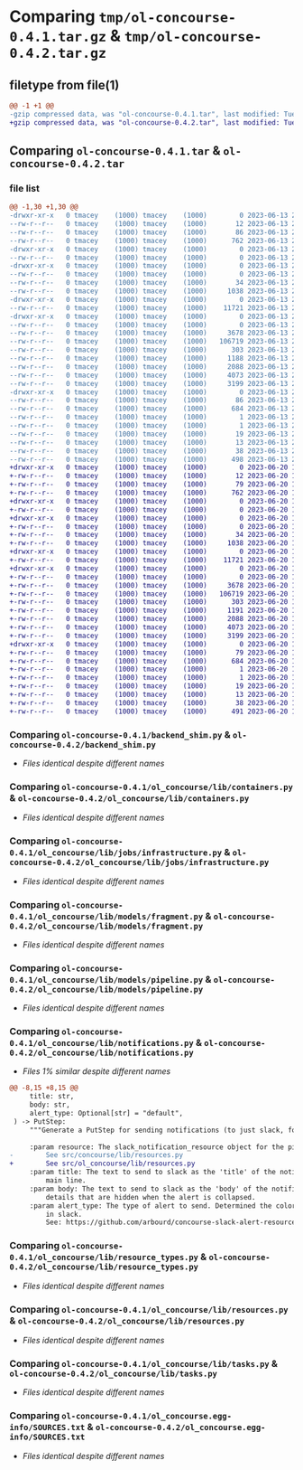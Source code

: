 # Comparing `tmp/ol-concourse-0.4.1.tar.gz` & `tmp/ol-concourse-0.4.2.tar.gz`

## filetype from file(1)

```diff
@@ -1 +1 @@
-gzip compressed data, was "ol-concourse-0.4.1.tar", last modified: Tue Jun 13 20:00:40 2023, max compression
+gzip compressed data, was "ol-concourse-0.4.2.tar", last modified: Tue Jun 20 18:39:17 2023, max compression
```

## Comparing `ol-concourse-0.4.1.tar` & `ol-concourse-0.4.2.tar`

### file list

```diff
@@ -1,30 +1,30 @@
-drwxr-xr-x   0 tmacey    (1000) tmacey    (1000)        0 2023-06-13 20:00:40.233833 ol-concourse-0.4.1/
--rw-r--r--   0 tmacey    (1000) tmacey    (1000)       12 2023-06-13 20:00:39.000000 ol-concourse-0.4.1/MANIFEST.in
--rw-r--r--   0 tmacey    (1000) tmacey    (1000)       86 2023-06-13 20:00:40.233833 ol-concourse-0.4.1/PKG-INFO
--rw-r--r--   0 tmacey    (1000) tmacey    (1000)      762 2023-06-13 20:00:39.000000 ol-concourse-0.4.1/backend_shim.py
-drwxr-xr-x   0 tmacey    (1000) tmacey    (1000)        0 2023-06-13 20:00:40.233833 ol-concourse-0.4.1/ol_concourse/
--rw-r--r--   0 tmacey    (1000) tmacey    (1000)        0 2023-06-13 20:00:39.000000 ol-concourse-0.4.1/ol_concourse/__init__.py
-drwxr-xr-x   0 tmacey    (1000) tmacey    (1000)        0 2023-06-13 20:00:40.233833 ol-concourse-0.4.1/ol_concourse/lib/
--rw-r--r--   0 tmacey    (1000) tmacey    (1000)        0 2023-06-13 20:00:39.000000 ol-concourse-0.4.1/ol_concourse/lib/__init__.py
--rw-r--r--   0 tmacey    (1000) tmacey    (1000)       34 2023-06-13 20:00:39.000000 ol-concourse-0.4.1/ol_concourse/lib/constants.py
--rw-r--r--   0 tmacey    (1000) tmacey    (1000)     1038 2023-06-13 20:00:39.000000 ol-concourse-0.4.1/ol_concourse/lib/containers.py
-drwxr-xr-x   0 tmacey    (1000) tmacey    (1000)        0 2023-06-13 20:00:40.233833 ol-concourse-0.4.1/ol_concourse/lib/jobs/
--rw-r--r--   0 tmacey    (1000) tmacey    (1000)    11721 2023-06-13 20:00:39.000000 ol-concourse-0.4.1/ol_concourse/lib/jobs/infrastructure.py
-drwxr-xr-x   0 tmacey    (1000) tmacey    (1000)        0 2023-06-13 20:00:40.233833 ol-concourse-0.4.1/ol_concourse/lib/models/
--rw-r--r--   0 tmacey    (1000) tmacey    (1000)        0 2023-06-13 20:00:39.000000 ol-concourse-0.4.1/ol_concourse/lib/models/__init__.py
--rw-r--r--   0 tmacey    (1000) tmacey    (1000)     3678 2023-06-13 20:00:39.000000 ol-concourse-0.4.1/ol_concourse/lib/models/fragment.py
--rw-r--r--   0 tmacey    (1000) tmacey    (1000)   106719 2023-06-13 20:00:39.000000 ol-concourse-0.4.1/ol_concourse/lib/models/pipeline.py
--rw-r--r--   0 tmacey    (1000) tmacey    (1000)      303 2023-06-13 20:00:39.000000 ol-concourse-0.4.1/ol_concourse/lib/models/resource.py
--rw-r--r--   0 tmacey    (1000) tmacey    (1000)     1188 2023-06-13 20:00:39.000000 ol-concourse-0.4.1/ol_concourse/lib/notifications.py
--rw-r--r--   0 tmacey    (1000) tmacey    (1000)     2088 2023-06-13 20:00:39.000000 ol-concourse-0.4.1/ol_concourse/lib/resource_types.py
--rw-r--r--   0 tmacey    (1000) tmacey    (1000)     4073 2023-06-13 20:00:39.000000 ol-concourse-0.4.1/ol_concourse/lib/resources.py
--rw-r--r--   0 tmacey    (1000) tmacey    (1000)     3199 2023-06-13 20:00:39.000000 ol-concourse-0.4.1/ol_concourse/lib/tasks.py
-drwxr-xr-x   0 tmacey    (1000) tmacey    (1000)        0 2023-06-13 20:00:40.233833 ol-concourse-0.4.1/ol_concourse.egg-info/
--rw-r--r--   0 tmacey    (1000) tmacey    (1000)       86 2023-06-13 20:00:40.000000 ol-concourse-0.4.1/ol_concourse.egg-info/PKG-INFO
--rw-r--r--   0 tmacey    (1000) tmacey    (1000)      684 2023-06-13 20:00:40.000000 ol-concourse-0.4.1/ol_concourse.egg-info/SOURCES.txt
--rw-r--r--   0 tmacey    (1000) tmacey    (1000)        1 2023-06-13 20:00:40.000000 ol-concourse-0.4.1/ol_concourse.egg-info/dependency_links.txt
--rw-r--r--   0 tmacey    (1000) tmacey    (1000)        1 2023-06-13 20:00:40.000000 ol-concourse-0.4.1/ol_concourse.egg-info/namespace_packages.txt
--rw-r--r--   0 tmacey    (1000) tmacey    (1000)       19 2023-06-13 20:00:40.000000 ol-concourse-0.4.1/ol_concourse.egg-info/requires.txt
--rw-r--r--   0 tmacey    (1000) tmacey    (1000)       13 2023-06-13 20:00:40.000000 ol-concourse-0.4.1/ol_concourse.egg-info/top_level.txt
--rw-r--r--   0 tmacey    (1000) tmacey    (1000)       38 2023-06-13 20:00:40.233833 ol-concourse-0.4.1/setup.cfg
--rw-r--r--   0 tmacey    (1000) tmacey    (1000)      498 2023-06-13 20:00:39.000000 ol-concourse-0.4.1/setup.py
+drwxr-xr-x   0 tmacey    (1000) tmacey    (1000)        0 2023-06-20 18:39:17.930781 ol-concourse-0.4.2/
+-rw-r--r--   0 tmacey    (1000) tmacey    (1000)       12 2023-06-20 18:39:17.000000 ol-concourse-0.4.2/MANIFEST.in
+-rw-r--r--   0 tmacey    (1000) tmacey    (1000)       79 2023-06-20 18:39:17.930781 ol-concourse-0.4.2/PKG-INFO
+-rw-r--r--   0 tmacey    (1000) tmacey    (1000)      762 2023-06-20 18:39:17.000000 ol-concourse-0.4.2/backend_shim.py
+drwxr-xr-x   0 tmacey    (1000) tmacey    (1000)        0 2023-06-20 18:39:17.927447 ol-concourse-0.4.2/ol_concourse/
+-rw-r--r--   0 tmacey    (1000) tmacey    (1000)        0 2023-06-20 18:39:17.000000 ol-concourse-0.4.2/ol_concourse/__init__.py
+drwxr-xr-x   0 tmacey    (1000) tmacey    (1000)        0 2023-06-20 18:39:17.930781 ol-concourse-0.4.2/ol_concourse/lib/
+-rw-r--r--   0 tmacey    (1000) tmacey    (1000)        0 2023-06-20 18:39:17.000000 ol-concourse-0.4.2/ol_concourse/lib/__init__.py
+-rw-r--r--   0 tmacey    (1000) tmacey    (1000)       34 2023-06-20 18:39:17.000000 ol-concourse-0.4.2/ol_concourse/lib/constants.py
+-rw-r--r--   0 tmacey    (1000) tmacey    (1000)     1038 2023-06-20 18:39:17.000000 ol-concourse-0.4.2/ol_concourse/lib/containers.py
+drwxr-xr-x   0 tmacey    (1000) tmacey    (1000)        0 2023-06-20 18:39:17.930781 ol-concourse-0.4.2/ol_concourse/lib/jobs/
+-rw-r--r--   0 tmacey    (1000) tmacey    (1000)    11721 2023-06-20 18:39:17.000000 ol-concourse-0.4.2/ol_concourse/lib/jobs/infrastructure.py
+drwxr-xr-x   0 tmacey    (1000) tmacey    (1000)        0 2023-06-20 18:39:17.930781 ol-concourse-0.4.2/ol_concourse/lib/models/
+-rw-r--r--   0 tmacey    (1000) tmacey    (1000)        0 2023-06-20 18:39:17.000000 ol-concourse-0.4.2/ol_concourse/lib/models/__init__.py
+-rw-r--r--   0 tmacey    (1000) tmacey    (1000)     3678 2023-06-20 18:39:17.000000 ol-concourse-0.4.2/ol_concourse/lib/models/fragment.py
+-rw-r--r--   0 tmacey    (1000) tmacey    (1000)   106719 2023-06-20 18:39:17.000000 ol-concourse-0.4.2/ol_concourse/lib/models/pipeline.py
+-rw-r--r--   0 tmacey    (1000) tmacey    (1000)      303 2023-06-20 18:39:17.000000 ol-concourse-0.4.2/ol_concourse/lib/models/resource.py
+-rw-r--r--   0 tmacey    (1000) tmacey    (1000)     1191 2023-06-20 18:39:17.000000 ol-concourse-0.4.2/ol_concourse/lib/notifications.py
+-rw-r--r--   0 tmacey    (1000) tmacey    (1000)     2088 2023-06-20 18:39:17.000000 ol-concourse-0.4.2/ol_concourse/lib/resource_types.py
+-rw-r--r--   0 tmacey    (1000) tmacey    (1000)     4073 2023-06-20 18:39:17.000000 ol-concourse-0.4.2/ol_concourse/lib/resources.py
+-rw-r--r--   0 tmacey    (1000) tmacey    (1000)     3199 2023-06-20 18:39:17.000000 ol-concourse-0.4.2/ol_concourse/lib/tasks.py
+drwxr-xr-x   0 tmacey    (1000) tmacey    (1000)        0 2023-06-20 18:39:17.930781 ol-concourse-0.4.2/ol_concourse.egg-info/
+-rw-r--r--   0 tmacey    (1000) tmacey    (1000)       79 2023-06-20 18:39:17.000000 ol-concourse-0.4.2/ol_concourse.egg-info/PKG-INFO
+-rw-r--r--   0 tmacey    (1000) tmacey    (1000)      684 2023-06-20 18:39:17.000000 ol-concourse-0.4.2/ol_concourse.egg-info/SOURCES.txt
+-rw-r--r--   0 tmacey    (1000) tmacey    (1000)        1 2023-06-20 18:39:17.000000 ol-concourse-0.4.2/ol_concourse.egg-info/dependency_links.txt
+-rw-r--r--   0 tmacey    (1000) tmacey    (1000)        1 2023-06-20 18:39:17.000000 ol-concourse-0.4.2/ol_concourse.egg-info/namespace_packages.txt
+-rw-r--r--   0 tmacey    (1000) tmacey    (1000)       19 2023-06-20 18:39:17.000000 ol-concourse-0.4.2/ol_concourse.egg-info/requires.txt
+-rw-r--r--   0 tmacey    (1000) tmacey    (1000)       13 2023-06-20 18:39:17.000000 ol-concourse-0.4.2/ol_concourse.egg-info/top_level.txt
+-rw-r--r--   0 tmacey    (1000) tmacey    (1000)       38 2023-06-20 18:39:17.930781 ol-concourse-0.4.2/setup.cfg
+-rw-r--r--   0 tmacey    (1000) tmacey    (1000)      491 2023-06-20 18:39:17.000000 ol-concourse-0.4.2/setup.py
```

### Comparing `ol-concourse-0.4.1/backend_shim.py` & `ol-concourse-0.4.2/backend_shim.py`

 * *Files identical despite different names*

### Comparing `ol-concourse-0.4.1/ol_concourse/lib/containers.py` & `ol-concourse-0.4.2/ol_concourse/lib/containers.py`

 * *Files identical despite different names*

### Comparing `ol-concourse-0.4.1/ol_concourse/lib/jobs/infrastructure.py` & `ol-concourse-0.4.2/ol_concourse/lib/jobs/infrastructure.py`

 * *Files identical despite different names*

### Comparing `ol-concourse-0.4.1/ol_concourse/lib/models/fragment.py` & `ol-concourse-0.4.2/ol_concourse/lib/models/fragment.py`

 * *Files identical despite different names*

### Comparing `ol-concourse-0.4.1/ol_concourse/lib/models/pipeline.py` & `ol-concourse-0.4.2/ol_concourse/lib/models/pipeline.py`

 * *Files identical despite different names*

### Comparing `ol-concourse-0.4.1/ol_concourse/lib/notifications.py` & `ol-concourse-0.4.2/ol_concourse/lib/notifications.py`

 * *Files 1% similar despite different names*

```diff
@@ -8,15 +8,15 @@
     title: str,
     body: str,
     alert_type: Optional[str] = "default",
 ) -> PutStep:
     """Generate a PutStep for sending notifications (to just slack, for now).
 
     :param resource: The slack_notification_resource object for the pipeline.
-        See src/concourse/lib/resources.py
+        See src/ol_concourse/lib/resources.py
     :param title: The text to send to slack as the 'title' of the notification. The bold
         main line.
     :param body: The text to send to slack as the 'body' of the notification. Additional
         details that are hidden when the alert is collapsed.
     :param alert_type: The type of alert to send. Determined the color of the alert
         in slack.
         See: https://github.com/arbourd/concourse-slack-alert-resource#alert-types.
```

### Comparing `ol-concourse-0.4.1/ol_concourse/lib/resource_types.py` & `ol-concourse-0.4.2/ol_concourse/lib/resource_types.py`

 * *Files identical despite different names*

### Comparing `ol-concourse-0.4.1/ol_concourse/lib/resources.py` & `ol-concourse-0.4.2/ol_concourse/lib/resources.py`

 * *Files identical despite different names*

### Comparing `ol-concourse-0.4.1/ol_concourse/lib/tasks.py` & `ol-concourse-0.4.2/ol_concourse/lib/tasks.py`

 * *Files identical despite different names*

### Comparing `ol-concourse-0.4.1/ol_concourse.egg-info/SOURCES.txt` & `ol-concourse-0.4.2/ol_concourse.egg-info/SOURCES.txt`

 * *Files identical despite different names*

